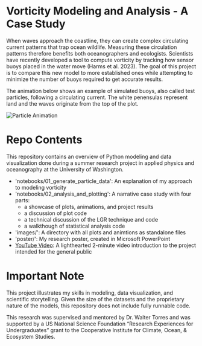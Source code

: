 # Vorticity Modeling and Analysis - A Case Study

When waves approach the coastline, they can create complex circulating current patterns that trap ocean wildlife. Measuring these circulation patterns therefore benefits both oceanographers and ecologists. Scientists have recently developed a tool to compute vorticity by tracking how sensor buoys placed in the water move (Harms et al. 2023). The goal of this project is to compare this new model to more established ones while attempting to minimize the number of buoys required to get accurate results.

The animation below shows an example of simulated buoys, also called test particles, following a circulating current. The white penensulas represent land and the waves originate from the top of the plot.

![Particle Animation](images/hour.gif)

# Repo Contents

This repository contains an overview of Python modeling and data visualization done during a summer research project in applied physics and oceanography at the University of Washington.

* 'notebooks/01_generate_particle_data': An explanation of my approach to modeling vorticity
* 'notebooks/02_analysis_and_plotting': A narrative case study with four parts:
  * a showcase of plots, animations, and project results
  * a discussion of plot code
  * a technical discussion of the LGR technique and code
  * a walkthough of statistical analysis code
* 'images/': A directory with all plots and animtions as standalone files
* 'poster/': My research poster, created in Microsoft PowerPoint
* [YouTube Video](https://www.youtube.com/watch?v=HQ3oBR151bI): A lighthearted 2-minute video introduction to the project intended for the general public

# Important Note

This project illustrates my skills in modeling, data visualization, and scientific storytelling. Given the size of the datasets and the proprietary nature of the models, this repository does not include fully runnable code.

This research was supervised and mentored by Dr. Walter Torres and was supported by a US National Science Foundation “Research Experiences for Undergraduates” grant to the Cooperative Institute for Climate, Ocean, & Ecosystem Studies. 





